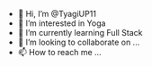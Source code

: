 - 👋 Hi, I’m @TyagiUP11
- 👀 I’m interested in 
Yoga
- 🌱 I’m currently learning 
Full 
Stack 
- 💞️ I’m looking to collaborate on ...
- 📫 How to reach me ...

<!---
TyagiUP11/TyagiUP11 is a ✨ special ✨ repository because its `README.md` (this file) appears on your GitHub profile.
You can click the Preview link to take a look at your changes.
--->
